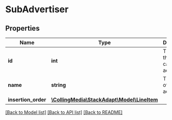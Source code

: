 # SubAdvertiser

## Properties
Name | Type | Description | Notes
------------ | ------------- | ------------- | -------------
**id** | **int** | The ID of the campaign&#39;s advertiser. | [optional] [default to 20]
**name** | **string** | The name of the advertiser | [optional] [default to 'advertiser']
**insertion_order** | [**\CollingMedia\StackAdapt\Model\LineItem**](LineItem.md) |  | [optional] 

[[Back to Model list]](../README.md#documentation-for-models) [[Back to API list]](../README.md#documentation-for-api-endpoints) [[Back to README]](../README.md)


